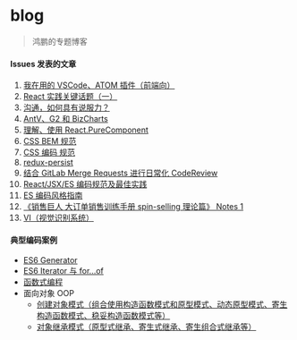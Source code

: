 blog
===

> 鸿鹏的专题博客

#### Issues 发表的文章

1. [我在用的 VSCode、ATOM 插件（前端向）](https://github.com/AnHongpeng/blog/issues/1)
2. [React 实践关键话题（一）](https://github.com/AnHongpeng/blog/issues/2)
3. [沟通，如何具有说服力？](https://github.com/AnHongpeng/blog/issues/3)
4. [AntV、G2 和 BizCharts](https://github.com/AnHongpeng/blog/issues/4)
5. [理解、使用 React.PureComponent](https://github.com/AnHongpeng/blog/issues/5)
6. [CSS BEM 规范](https://github.com/AnHongpeng/blog/issues/6)
7. [CSS 编码 规范](https://github.com/AnHongpeng/blog/issues/7)
8. [redux-persist](https://github.com/AnHongpeng/blog/issues/8)
9. [结合 GitLab Merge Requests 进行日常化 CodeReview](https://github.com/AnHongpeng/blog/issues/9)
10. [React/JSX/ES 编码规范及最佳实践](https://github.com/AnHongpeng/blog/issues/10)
11. [ES 编码风格指南](https://github.com/AnHongpeng/blog/issues/11)
12. [《销售巨人 大订单销售训练手册 spin-selling 理论篇》 Notes 1](https://github.com/AnHongpeng/blog/issues/12)
13. [VI（视觉识别系统）](https://github.com/AnHongpeng/blog/issues/13)

#### 典型编码案例

* [ES6 Generator](https://github.com/AnHongpeng/blog/tree/master/typicalCase/es6-generator)
* [ES6 Iterator 与 for...of](https://github.com/AnHongpeng/blog/tree/master/typicalCase/es6-iterator-and-for-of)
* [函数式编程](https://github.com/AnHongpeng/blog/blob/master/typicalCase/fp/01-fp.js)
* 面向对象 OOP
  * [创建对象模式（组合使用构造函数模式和原型模式、动态原型模式、寄生构造函数模式、稳妥构造函数模式等）](https://github.com/AnHongpeng/blog/blob/master/typicalCase/oop/01-createObject.js)
  * [对象继承模式（原型式继承、寄生式继承、寄生组合式继承等）](https://github.com/AnHongpeng/blog/blob/master/typicalCase/oop/02-inherit.js)
